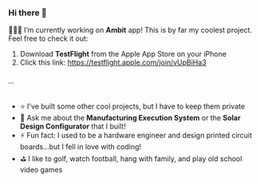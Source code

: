 ### Hi there 👋

👨🏼‍💻 I’m currently working on **Ambit** app! This is by far my coolest project. Feel free to check it out:
  1. Download **TestFlight** from the Apple App Store on your iPhone
  2. Click this link: https://testflight.apple.com/join/vUpBiHa3
###### ...
- ⭐️ I've built some other cool projects, but I have to keep them private
- 💬 Ask me about the **Manufacturing Execution System** or the **Solar Design Configurator** that I built!
- ⚡ Fun fact: I used to be a hardware engineer and design printed circuit boards...but I fell in love with coding!
- ⛳️ I like to golf, watch football, hang with family, and play old school video games

<!--
**chadwhittaker/chadwhittaker** is a ✨ _special_ ✨ repository because its `README.md` (this file) appears on your GitHub profile.

Here are some ideas to get you started:

- 🔭 I’m currently working on ...
- 🌱 I’m currently learning ...
- 👯 I’m looking to collaborate on ...
- 🤔 I’m looking for help with ...
- 💬 Ask me about ...
- 📫 How to reach me: ...
- 😄 Pronouns: ...
- ⚡ Fun fact: ...
-->
